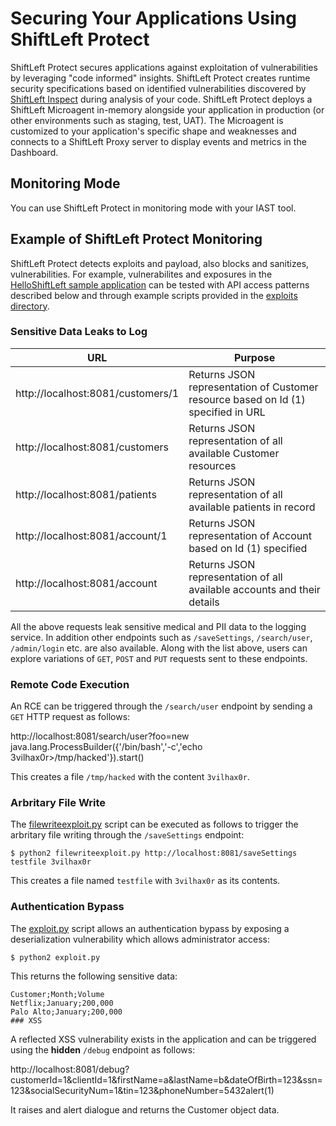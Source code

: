 # Securing Your Applications Using ShiftLeft Protect

ShiftLeft Protect secures applications against exploitation of vulnerabilities by leveraging "code informed" insights. ShiftLeft Protect creates runtime security specifications based on identified vulnerabilities discovered by [ShiftLeft Inspect](../../introduction/products.md) during analysis of your code. ShiftLeft Protect deploys a ShiftLeft Microagent in-memory alongside your application in production (or other environments such as staging, test, UAT). The Microagent is customized to your application's specific shape and weaknesses and connects to a ShiftLeft Proxy server to display events and metrics in the Dashboard.

## Monitoring Mode

You can use ShiftLeft Protect in monitoring mode with your IAST tool.

## Example of ShiftLeft Protect Monitoring

ShiftLeft Protect detects exploits and payload, also blocks and sanitizes, vulnerabilities. For example, vulnerabilites and exposures in the [HelloShiftLeft sample application](../../introduction/helloshiftleft.md) can be tested with API access patterns described below and through example scripts provided in the [exploits directory](https://github.com/ShiftLeftSecurity/HelloShiftLeft/tree/master/exploits). 

### Sensitive Data Leaks to Log

| URL	  | Purpose |
| ------------- | ------------- |
| http://localhost:8081/customers/1 | Returns JSON representation of Customer resource based on Id (1) specified in URL |
| http://localhost:8081/customers | Returns JSON representation of all available Customer resources |
| http://localhost:8081/patients | Returns JSON representation of all available patients in record |
| http://localhost:8081/account/1 | Returns JSON representation of Account based on Id (1) specified |
| http://localhost:8081/account | Returns JSON representation of all available accounts and their details |
	
All the above requests leak sensitive medical and PII data to the logging service. In addition other endpoints such as `/saveSettings`, `/search/user`, `/admin/login` etc. are also available. Along with the list above, users can explore variations of `GET`, `POST` and `PUT` requests sent to these endpoints.

### Remote Code Execution

An RCE can be triggered through the `/search/user` endpoint by sending a `GET` HTTP request as follows:

http://<span></span>localhost:8081/search/user?foo=new java.lang.ProcessBuilder({'/bin/bash','-c','echo 3vilhax0r>/tmp/hacked'}).start()

This creates a file `/tmp/hacked` with the content `3vilhax0r`.

### Arbritary File Write

The [filewriteexploit.py](https://github.com/ShiftLeftSecurity/HelloShiftLeft/blob/master/exploits/filewriteexploit.py) script can be executed as follows to trigger the arbritary file writing through the `/saveSettings` endpoint:

```
$ python2 filewriteexploit.py http://localhost:8081/saveSettings testfile 3vilhax0r
```

This creates a file named `testfile` with `3vilhax0r` as its contents.

### Authentication Bypass

The [exploit.py](https://github.com/ShiftLeftSecurity/helloshiftleft/blob/master/exploits/JavaSerializationExploit/src/main/java/exploit.py) script allows an authentication bypass by exposing a deserialization vulnerability which allows administrator access:

```
$ python2 exploit.py
```

This returns the following sensitive data:

```
Customer;Month;Volume
Netflix;January;200,000
Palo Alto;January;200,000
### XSS
```

A reflected XSS vulnerability exists in the application and can be triggered using the **hidden** `/debug` endpoint as follows:

http://<span></span>localhost:8081/debug?customerId=1&clientId=1&firstName=a&lastName=b&dateOfBirth=123&ssn=123&socialSecurityNum=1&tin=123&phoneNumber=5432alert(1)

It raises and alert dialogue and returns the Customer object data.

